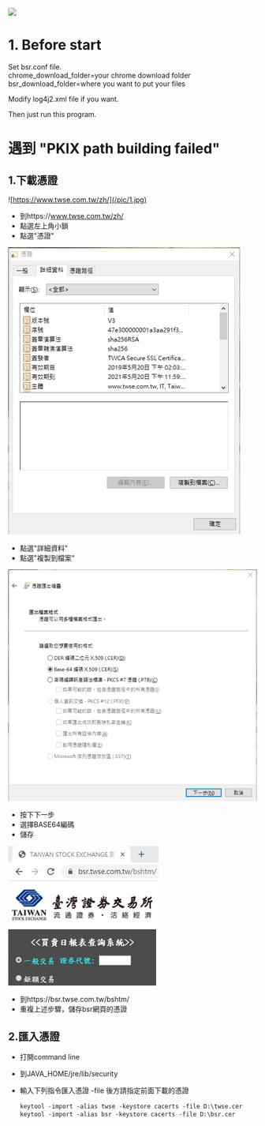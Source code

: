 ![](https://github.com/qqdog1/bsr_data_downloader/workflows/Java%20CI/badge.svg)

# 1. Before start  
Set bsr.conf file.  
chrome_download_folder=your chrome download folder  
bsr_download_folder=where you want to put your files  

Modify log4j2.xml file if you want.  
  
Then just run this program.

# 遇到 "PKIX path building failed"
## 1.下載憑證
![https://www.twse.com.tw/zh/](/pic/1.jpg)  
* 到https://www.twse.com.tw/zh/  
* 點選左上角小鎖  
* 點選"憑證"  

![](/pic/2.jpg)  
* 點選"詳細資料"  
* 點選"複製到檔案"  

![](/pic/3.jpg)  
* 按下下一步
* 選擇BASE64編碼
* 儲存

![](/pic/4.jpg)  
* 到https://bsr.twse.com.tw/bshtm/  
* 重複上述步驟，儲存bsr網頁的憑證  

## 2.匯入憑證  
* 打開command line  
* 到JAVA_HOME/jre/lib/security  
* 輸入下列指令匯入憑證 -file 後方請指定前面下載的憑證  

      keytool -import -alias twse -keystore cacerts -file D:\twse.cer
      keytool -import -alias bsr -keystore cacerts -file D:\bsr.cer 

